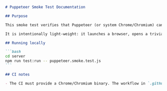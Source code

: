 ````markdown
# Puppeteer Smoke Test Documentation

## Purpose

This smoke test verifies that Puppeteer (or system Chrome/Chromium) can be launched in the CI/dev environment.

It is intentionally light-weight: it launches a browser, opens a trivial page, and closes it.

## Running locally

```bash
cd server
npm run test:run -- puppeteer.smoke.test.js
```

## CI notes

- The CI must provide a Chrome/Chromium binary. The workflow in `.github/workflows/server-tests-pr.yml` installs `chromium-browser` on Ubuntu and sets `CHROME_PATH`.
````
